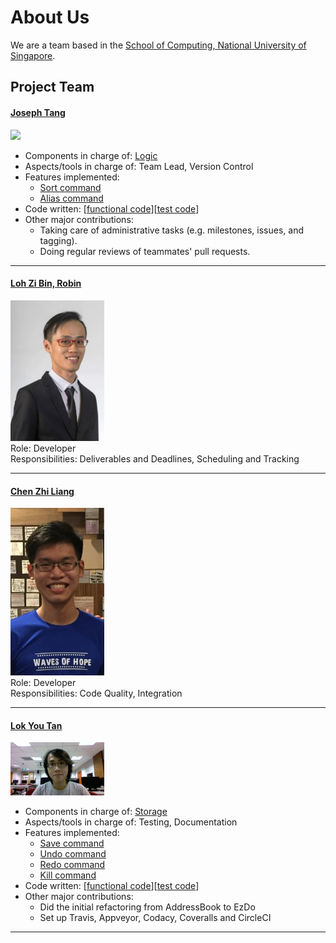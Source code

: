 # About Us

We are a team based in the [School of Computing, National University of Singapore](http://www.comp.nus.edu.sg).

## Project Team

#### [Joseph Tang](http://www.comp.nus.edu.sg/~damithch) <br>
<img src="images/JTLX.png" width="150"><br>

* Components in charge of: [Logic](https://github.com/CS2103JAN2017-W14-B4/main/blob/v0.4/docs/DeveloperGuide.md#33-logic)
* Aspects/tools in charge of: Team Lead, Version Control
* Features implemented:
   * [Sort command](https://github.com/CS2103JAN2017-W14-B4/main/blob/v0.4/docs/UserGuide.md#35-sorting-a-list-of-tasks-sort--s)
   * [Alias command](https://github.com/CS2103JAN2017-W14-B4/main/blob/v0.4/docs/UserGuide.md#312-aliasing-a-command-alias)
* Code written: [[functional code](https://github.com/CS2103JAN2017-W14-B4/main/blob/v0.4/collated/main/A0138907W.md)][[test code](https://github.com/CS2103JAN2017-W14-B4/main/blob/v0.4/collated/test/A0138907W.md)]
* Other major contributions:
   * Taking care of administrative tasks (e.g. milestones, issues, and tagging).
   * Doing regular reviews of teammates' pull requests.
   
-----

#### [Loh Zi Bin, Robin](http://github.com/robinloh)
<img src="images/robinloh.png" width="150"><br>
Role: Developer <br>
Responsibilities: Deliverables and Deadlines, Scheduling and Tracking

-----

#### [Chen Zhi Liang](http://github.com/chenzhiliang94)
<img src="images/chenzhiliang94.png" width="150"><br>
Role: Developer <br>
Responsibilities: Code Quality, Integration

-----

#### [Lok You Tan](http://github.com/e0003133)
<img src="images/e0003133.png" width="150"><br>

* Components in charge of: [Storage](https://github.com/CS2103JAN2017-W14-B4/main/blob/v0.4/docs/DeveloperGuide.md#35-storage)
* Aspects/tools in charge of: Testing, Documentation
* Features implemented:
   * [Save command](https://github.com/CS2103JAN2017-W14-B4/main/blob/v0.4/docs/UserGuide.md#310-moving-the-save-file-save)
   * [Undo command](https://github.com/CS2103JAN2017-W14-B4/main/blob/v0.4/docs/UserGuide.md#38-reverting-the-last-action-undo--u)
   * [Redo command]()
   * [Kill command](https://github.com/CS2103JAN2017-W14-B4/main/blob/v0.4/docs/UserGuide.md#34-deleting-a-task-kill--k)
* Code written: [[functional code](A0139248X.md)][[test code](A123456.md)]
* Other major contributions:
   * Did the initial refactoring from AddressBook to EzDo
   * Set up Travis, Appveyor, Codacy, Coveralls and CircleCI
   
   
   
 -----

